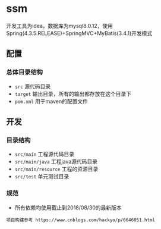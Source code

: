 # ssm

开发工具为idea，数据库为mysql8.0.12，使用Spring(4.3.5.RELEASE)+SpringMVC+MyBatis(3.4.1)开发模式

## 配置

### 总体目录结构
* `src` 源代码目录
* `target` 输出目录，所有的输出都存放在这个目录下
* `pom.xml` 用于maven的配置文件

## 开发

### 目录结构
* `src/main` 工程源代码目录
* `src/main/java` 工程java源代码目录
* `src/main/resource` 工程的资源目录
* `src/test` 单元测试目录


### 规范
* 所有依赖均使用截止到2018/08/30的最新版本

```
项目构建参考 https://www.cnblogs.com/hackyo/p/6646051.html
